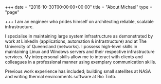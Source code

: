 +++
date = "2016-10-30T00:00:00+00:00"
title = "About Michael"
type = "page"

+++
I am an engineer who prides himself on architecting reliable, scalable infrastructure. 

I specialise in maintaining large system infrastructure as demonstrated by work at LinkedIn (applications, automation & infrastructure) and at The University of Queensland (networks). I possess high-level skills in maintaining Linux and Windows servers and their respective infrastructure services. My interpersonal skills allow me to interact with clients and colleagues in a professional manner using exemplary communication skills.

Previous work experience has included; building small satellites at NASA and writing thermal environments software at Rio Tinto.